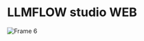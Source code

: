 # LLMFLOW studio WEB
![Frame 6](https://github.com/user-attachments/assets/e28b43ef-6383-4dad-94a2-7f77d4cd9210)
